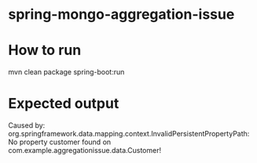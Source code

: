# spring-mongo-aggregation-issue

# How to run
mvn clean package spring-boot:run

# Expected output
Caused by: org.springframework.data.mapping.context.InvalidPersistentPropertyPath: No property customer found on com.example.aggregationissue.data.Customer!



